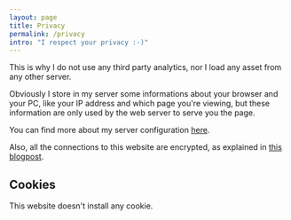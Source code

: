 ```yaml
---
layout: page
title: Privacy
permalink: /privacy
intro: "I respect your privacy :-)"
---
```


This is why I do not use any third party analytics, nor I load any asset from
any other server.

Obviously I store in my server some informations about your browser and your PC,
like your IP address and which page you're viewing, but these information are
only used by the web server to serve you the page.

You can find more about my server configuration [here][vps].

Also, all the connections to this website are encrypted, as explained in [this
blogpost][crypt].

## Cookies

This website doesn't install any cookie.

[vps]: https://rpadovani.com/my-vps-configuration/
[crypt]: https://rpadovani.com/encrypt-the-world/
